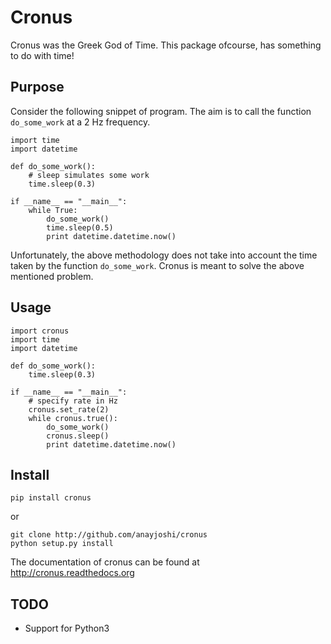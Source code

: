 Cronus
======

Cronus was the Greek God of Time. This package ofcourse, has something to do with time!

Purpose
-------

Consider the following snippet of program. The aim is to call the function `do_some_work` at a 2 Hz frequency.

```
import time
import datetime

def do_some_work():
    # sleep simulates some work
    time.sleep(0.3)

if __name__ == "__main__":
    while True:
        do_some_work()
        time.sleep(0.5)
        print datetime.datetime.now()
```

Unfortunately, the above methodology does not take into account the time taken by the function `do_some_work`. Cronus is meant to solve the above mentioned problem.

Usage
-----

```
import cronus
import time
import datetime

def do_some_work():
    time.sleep(0.3)

if __name__ == "__main__":
    # specify rate in Hz
    cronus.set_rate(2)
    while cronus.true():
        do_some_work()
        cronus.sleep()
        print datetime.datetime.now()
```

Install
-------

```
pip install cronus
```
or 

```
git clone http://github.com/anayjoshi/cronus
python setup.py install
```

The documentation of cronus can be found at http://cronus.readthedocs.org

TODO
----

* Support for Python3
